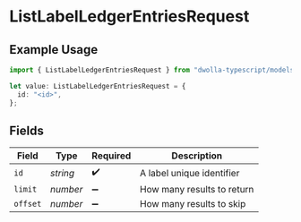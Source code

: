 # ListLabelLedgerEntriesRequest

## Example Usage

```typescript
import { ListLabelLedgerEntriesRequest } from "dwolla-typescript/models/operations";

let value: ListLabelLedgerEntriesRequest = {
  id: "<id>",
};
```

## Fields

| Field                      | Type                       | Required                   | Description                |
| -------------------------- | -------------------------- | -------------------------- | -------------------------- |
| `id`                       | *string*                   | :heavy_check_mark:         | A label unique identifier  |
| `limit`                    | *number*                   | :heavy_minus_sign:         | How many results to return |
| `offset`                   | *number*                   | :heavy_minus_sign:         | How many results to skip   |